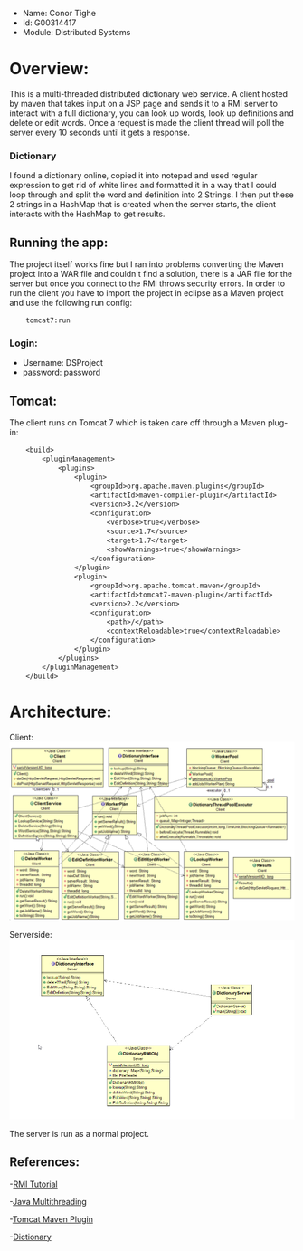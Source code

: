 - Name: Conor Tighe
- Id: G00314417
- Module: Distributed Systems

# Overview:
This is a multi-threaded distributed dictionary web service. A client hosted by maven that takes input on a JSP page and sends it to a RMI server to interact with a full dictionary, you can look up words, look up definitions and delete or edit words. Once a request is made the client thread will poll the server every 10 seconds until it gets a response.

### Dictionary 
I found a dictionary online, copied it into notepad and used regular expression to get rid of white lines and formatted it in a way that I could loop through and split the word and definition into 2 Strings. I then put these 2 strings in a HashMap that is created when the server starts, the client interacts with the HashMap to get results.

## Running the app:
The project itself works fine but I ran into problems converting the Maven project into a WAR file and couldn't find a solution, there is a JAR file for the server but once you connect to the RMI throws security errors. In order to run the client you have to import the project in eclipse as a Maven project and use the following run config:
```
    tomcat7:run
```

### Login:
- Username: DSProject
- password: password

## Tomcat:
The client runs on Tomcat 7 which is taken care off through a Maven plug-in:
```pom.xml:
    <build>
        <pluginManagement>
            <plugins>
                <plugin>
                    <groupId>org.apache.maven.plugins</groupId>
                    <artifactId>maven-compiler-plugin</artifactId>
                    <version>3.2</version>
                    <configuration>
                        <verbose>true</verbose>
                        <source>1.7</source>
                        <target>1.7</target>
                        <showWarnings>true</showWarnings>
                    </configuration>
                </plugin>
                <plugin>
                    <groupId>org.apache.tomcat.maven</groupId>
                    <artifactId>tomcat7-maven-plugin</artifactId>
                    <version>2.2</version>
                    <configuration>
                        <path>/</path>
                        <contextReloadable>true</contextReloadable>
                    </configuration>
                </plugin>
            </plugins>
        </pluginManagement>
    </build>
```

# Architecture:

Client:
![client](clientuml.png "Client")

Serverside:
![client](serveruml.png "Server")

The server is run as a normal project.

## References:

-[RMI Tutorial](http://www.ejbtutorial.com/java-rmi/a-step-by-step-implementation-tutorial-for-java-rmi)

-[Java Multithreading](https://www.tutorialspoint.com/java/java_multithreading.htm)

-[Tomcat Maven Plugin](http://tomcat.apache.org/maven-plugin-2.0/tomcat7-maven-plugin/)

-[Dictionary](https://raw.githubusercontent.com/sujithps/Dictionary/master/Oxford%20English%20Dictionary.txt)